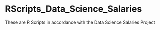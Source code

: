 # RScripts_Data_Science_Salaries
These are R Scripts in accordance with the Data Science Salaries Project
